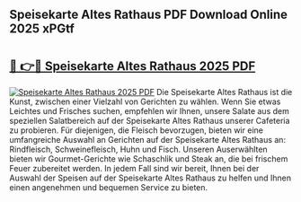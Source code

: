 ## Speisekarte Altes Rathaus PDF Download Online 2025 xPGtf

# <h2><a href="http://gcadoh.nevu.top/?p=Speisekarte+Altes+Rathaus">🔗 👉🔴 Speisekarte Altes Rathaus 2025 PDF</a></h2>

[![Speisekarte Altes Rathaus 2025 PDF](https://i.imgur.com/dBaPXMq.png)](http://gcadoh.nevu.top/?p=Speisekarte+Altes+Rathaus)
Die Speisekarte Altes Rathaus ist die Kunst, zwischen einer Vielzahl von Gerichten zu wählen. Wenn Sie etwas Leichtes und Frisches suchen, empfehlen wir Ihnen, unsere Salate aus dem speziellen Salatbereich auf der Speisekarte Altes Rathaus unserer Cafeteria zu probieren. Für diejenigen, die Fleisch bevorzugen, bieten wir eine umfangreiche Auswahl an Gerichten auf der Speisekarte Altes Rathaus an: Rindfleisch, Schweinefleisch, Huhn und Fisch. Unseren Auserwählten bieten wir Gourmet-Gerichte wie Schaschlik und Steak an, die bei frischem Feuer zubereitet werden. In jedem Fall sind wir bereit, Ihnen bei der Auswahl der Speisen auf der Speisekarte Altes Rathaus zu helfen und Ihnen einen angenehmen und bequemen Service zu bieten.

